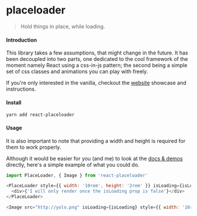# placeloader

> Hold things in place, while loading.

#### Introduction

This library takes a few assumptions, that might change in the future. It has been decoupled into two parts,
one dedicated to the cool framework of the moment namely React using a css-in-js pattern; the second being a simple set of css classes and animations you can play with freely.

If you're only interested in the vanilla, checkout the [website](https://placeloader-vanilla.surge.sh) showcase and instructions.

#### Install

    yarn add react-placeloader

#### Usage

It is also important to note that providing a width and height is required for them to work properly.

Although it would be easier for you (and me) to look at the [docs & demos](https://placeloader.surge.sh) directly, here's a simple example of what you could do.

```javascript
import PlaceLoader, { Image } from 'react-placeloader'

<PlaceLoader style={{ width: '10rem', height: '2rem' }} isLoading={isLoading}>
  <div>{'I will only render once the isLoading prop is false'}</div>
</PlaceLoader>

<Image src="http://yolo.png" isLoading={isLoading} style={{ width: '10rem', height: '10rem' }} />
```

